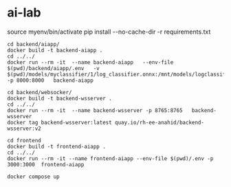 # ai-lab


source myenv/bin/activate
pip install --no-cache-dir -r requirements.txt



```
cd backend/aiapp/
docker build -t backend-aiapp .
cd ../../
docker run --rm -it  --name backend-aiapp   --env-file $(pwd)/backend/aiapp/.env   -v $(pwd)/models/myclassifier/1/log_classifier.onnx:/mnt/models/logclassifier/1/model.onnx   -p 8000:8000   backend-aiapp
```


```
cd backend/websocker/
docker build -t backend-wsserver .
cd ../../
docker run --rm -it  --name backend-wsserver -p 8765:8765   backend-wsserver
docker tag backend-wsserver:latest quay.io/rh-ee-anahid/backend-wsserver:v2
```

```
cd frontend
docker build -t frontend-aiapp .
cd ../../
docker run --rm -it --name frontend-aiapp --env-file $(pwd)/.env -p 3000:3000  frontend-aiapp
```

```
docker compose up
```
